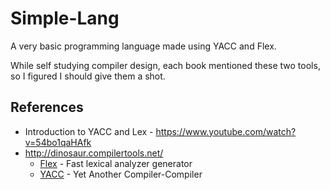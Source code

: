 # Simple-Lang

A very basic programming language made using YACC and Flex.

While self studying compiler design, each book mentioned these two tools, so I figured I should give them a shot.


## References
* Introduction to YACC and Lex - https://www.youtube.com/watch?v=54bo1qaHAfk
* http://dinosaur.compilertools.net/
  * [Flex](http://dinosaur.compilertools.net/lex/index.html) - Fast lexical analyzer generator
  * [YACC](http://dinosaur.compilertools.net/yacc/index.html) - Yet Another Compiler-Compiler
